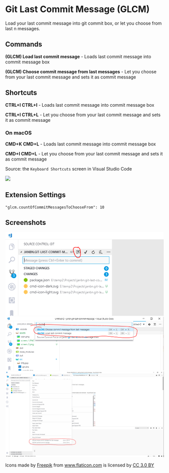 # Git Last Commit Message (GLCM)

Load your last commit message into git commit box, or let you choose from last n messages.


## Commands

**(GLCM) Load last commit message** - Loads last commit message into commit message box

**(GLCM) Choose commit message from last messages** - Let you choose from your last commit message and sets it as commit message


## Shortcuts

**CTRL+I CTRL+I** - Loads last commit message into commit message box

**CTRL+I CTRL+L** - Let you choose from your last commit message and sets it as commit message

### On macOS

**CMD+K CMD+L** - Loads last commit message into commit message box

**CMD+I CMD+L** - Let you choose from your last commit message and sets it as commit message

Source: the `Keyboard Shortcuts` screen in Visual Studio Code

![](https://i.imgur.com/Q7BNn11.png)

## Extension Settings

```
"glcm.countOfCommitMessagesToChooseFrom": 10
```

## Screenshots

![](https://raw.githubusercontent.com/JanBN/vscode-git-last-commit-message/master/assets/screen_3.PNG)
![](https://raw.githubusercontent.com/JanBN/vscode-git-last-commit-message/master/assets/screen_1.PNG)
![](https://raw.githubusercontent.com/JanBN/vscode-git-last-commit-message/master/assets/screen_2.png)



<div>Icons made by <a href="https://www.freepik.com/?__hstc=57440181.75a3ff57afa70083ceeb2f78b1513303.1557398427456.1557398427456.1557398427456.1&__hssc=57440181.2.1557398427456&__hsfp=3840035087" title="Freepik">Freepik</a> from <a href="https://www.flaticon.com/" 			    title="Flaticon">www.flaticon.com</a> is licensed by <a href="http://creativecommons.org/licenses/by/3.0/" 			    title="Creative Commons BY 3.0" target="_blank">CC 3.0 BY</a></div>
